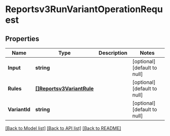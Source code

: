 # Reportsv3RunVariantOperationRequest

## Properties
Name | Type | Description | Notes
------------ | ------------- | ------------- | -------------
**Input** | **string** |  | [optional] [default to null]
**Rules** | [**[]Reportsv3VariantRule**](reportsv3VariantRule.md) |  | [optional] [default to null]
**VariantId** | **string** |  | [optional] [default to null]

[[Back to Model list]](../README.md#documentation-for-models) [[Back to API list]](../README.md#documentation-for-api-endpoints) [[Back to README]](../README.md)

